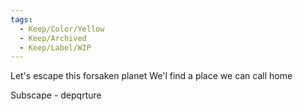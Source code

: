 ```yaml
---
tags:
  - Keep/Color/Yellow
  - Keep/Archived
  - Keep/Label/WIP
---
```


Let's escape this forsaken planet
We'l find a place we can call home

Subscape - depqrture